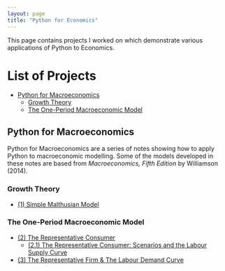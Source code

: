 ```yaml
---
layout: page
title: "Python for Economics"
---
```

This page contains projects I worked on which demonstrate various applications of Python to Economics. 

# List of Projects
- [Python for Macroeconomics](#Python-for-Macro)
  - [Growth Theory](#Growth)
  - [The One-Period Macroeconomic Model](#OP-Macro)

## Python for Macroeconomics<a name="Python-for-Macro"></a>
Python for Macroeconomics are a series of notes showing how to apply Python to macroeconomic modelling. Some of the models developed in these notes are based from *Macroeconomics, Fifth Edition* by Williamson (2014).
### Growth Theory<a name="Growth"></a>
- [(1) Simple Malthusian Model](https://nbviewer.jupyter.org/github/lj-valencia/Python-for-Economics/blob/master/Malthusian%20Model.ipynb)

### The One-Period Macroeconomic Model<a name="OP-Macro"></a>
- [(2) The Representative Consumer](https://nbviewer.jupyter.org/github/lj-valencia/Python-for-Economics/blob/master/One-Period%20Macroeconomic%20Model%20-%20The%20Representative%20Consumer.ipynb)
  - [(2.1) The Representative Consumer: Scenarios and the Labour Supply Curve](https://nbviewer.jupyter.org/github/lj-valencia/Python-for-Economics/blob/master/One-Period%20Macroeconomic%20Model%20-%20Scenarios%20%26%20The%20Labour%20Supply%20Curve.ipynb)
- [(3) The Representative Firm & The Labour Demand Curve](https://nbviewer.jupyter.org/github/lj-valencia/Python-for-Economics/blob/master/One-Period%20Macroeconomic%20Model%20-%20The%20Representative%20Firm.ipynb)
